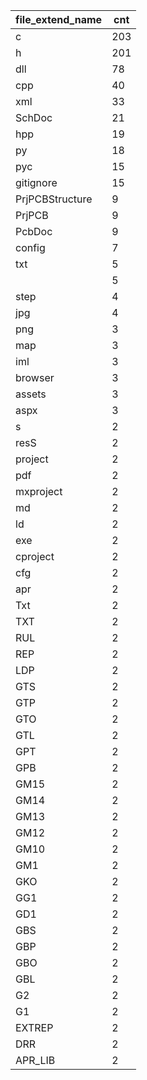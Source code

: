 | file_extend_name | cnt |
|------------------|-----|
| c                | 203 |
| h                | 201 |
| dll              | 78  |
| cpp              | 40  |
| xml              | 33  |
| SchDoc           | 21  |
| hpp              | 19  |
| py               | 18  |
| pyc              | 15  |
| gitignore        | 15  |
| PrjPCBStructure  | 9   |
| PrjPCB           | 9   |
| PcbDoc           | 9   |
| config           | 7   |
| txt              | 5   |
|                  | 5   |
| step             | 4   |
| jpg              | 4   |
| png              | 3   |
| map              | 3   |
| iml              | 3   |
| browser          | 3   |
| assets           | 3   |
| aspx             | 3   |
| s                | 2   |
| resS             | 2   |
| project          | 2   |
| pdf              | 2   |
| mxproject        | 2   |
| md               | 2   |
| ld               | 2   |
| exe              | 2   |
| cproject         | 2   |
| cfg              | 2   |
| apr              | 2   |
| Txt              | 2   |
| TXT              | 2   |
| RUL              | 2   |
| REP              | 2   |
| LDP              | 2   |
| GTS              | 2   |
| GTP              | 2   |
| GTO              | 2   |
| GTL              | 2   |
| GPT              | 2   |
| GPB              | 2   |
| GM15             | 2   |
| GM14             | 2   |
| GM13             | 2   |
| GM12             | 2   |
| GM10             | 2   |
| GM1              | 2   |
| GKO              | 2   |
| GG1              | 2   |
| GD1              | 2   |
| GBS              | 2   |
| GBP              | 2   |
| GBO              | 2   |
| GBL              | 2   |
| G2               | 2   |
| G1               | 2   |
| EXTREP           | 2   |
| DRR              | 2   |
| APR_LIB          | 2   |
